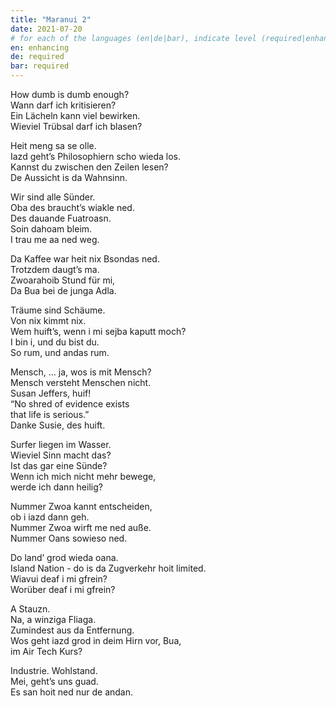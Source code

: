 ```yaml
---
title: "Maranui 2"
date: 2021-07-20
# for each of the languages (en|de|bar), indicate level (required|enhancing|minor|none)
en: enhancing
de: required
bar: required
---
```

How dumb is dumb enough?  
Wann darf ich kritisieren?  
Ein Lächeln kann viel bewirken.  
Wieviel Trübsal darf ich blasen?

Heit meng sa se olle.  
Iazd geht’s Philosophiern scho wieda los.  
Kannst du zwischen den Zeilen lesen?  
De Aussicht is da Wahnsinn.

Wir sind alle Sünder.  
Oba des braucht’s wiakle ned.  
Des dauande Fuatroasn.  
Soin dahoam bleim.  
I trau me aa ned weg.

Da Kaffee war heit nix Bsondas ned.  
Trotzdem daugt’s ma.  
Zwoarahoib Stund für mi,  
Da Bua bei de junga Adla.

Träume sind Schäume.  
Von nix kimmt nix.  
Wem huift’s, wenn i mi sejba kaputt moch?  
I bin i, und du bist du.  
So rum, und andas rum.

Mensch, … ja, wos is mit Mensch?  
Mensch versteht Menschen nicht.  
Susan Jeffers, huif!  
“No shred of evidence exists  
that life is serious.”  
Danke Susie, des huift.

Surfer liegen im Wasser.  
Wieviel Sinn macht das?  
Ist das gar eine Sünde?  
Wenn ich mich nicht mehr bewege,  
werde ich dann heilig?

Nummer Zwoa kannt entscheiden,  
ob i iazd dann geh.  
Nummer Zwoa wirft me ned auße.  
Nummer Oans sowieso ned.

Do land’ grod wieda oana.  
Island Nation - do is da Zugverkehr hoit limited.  
Wiavui deaf i mi gfrein?  
Worüber deaf i mi gfrein?

A Stauzn.  
Na, a winziga Fliaga.  
Zumindest aus da Entfernung.  
Wos geht iazd grod in deim Hirn vor, Bua,  
im Air Tech Kurs?

Industrie. Wohlstand.  
Mei, geht’s uns guad.  
Es san hoit ned nur de andan. 
